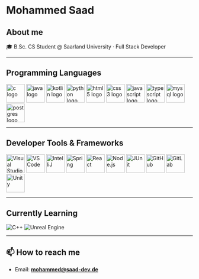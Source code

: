 # Mohammed Saad

## About me

🎓 B.Sc. CS Student @ Saarland University  · Full Stack Developer

---

## Programming Languages
<p align="left">
  <img src="https://cdn.jsdelivr.net/gh/devicons/devicon/icons/c/c-original.svg" height="50" alt="c logo" title="C" />
  <img src="https://cdn.jsdelivr.net/gh/devicons/devicon/icons/java/java-original.svg" height="50" alt="java logo" title="Java" />
  <img src="https://cdn.jsdelivr.net/gh/devicons/devicon/icons/kotlin/kotlin-original.svg" height="50" alt="kotlin logo" title="Kotlin" />
  <img src="https://cdn.jsdelivr.net/gh/devicons/devicon/icons/python/python-original.svg" height="50" alt="python logo" title="Python" />
  <img src="https://cdn.jsdelivr.net/gh/devicons/devicon/icons/html5/html5-original.svg" height="50" alt="html5 logo" title="HTML5" />
  <img src="https://cdn.jsdelivr.net/gh/devicons/devicon/icons/css3/css3-original.svg" height="50" alt="css3 logo" title="CSS3" />
  <img src="https://cdn.jsdelivr.net/gh/devicons/devicon/icons/javascript/javascript-original.svg" height="50" alt="javascript logo" title="JavaScript" />
  <img src="https://cdn.jsdelivr.net/gh/devicons/devicon/icons/typescript/typescript-original.svg" height="50" alt="typescript logo" title="TypeScript" />
  <img src="https://cdn.jsdelivr.net/gh/devicons/devicon/icons/mysql/mysql-original.svg" height="50" alt="mysql logo" title="MySQL" />
  <img src="https://cdn.jsdelivr.net/gh/devicons/devicon/icons/postgresql/postgresql-original.svg" height="50" alt="postgres logo" title="PostgreSQL" />
</p>

---

## Developer Tools & Frameworks
<p align="left">
  <img src="https://cdn.jsdelivr.net/gh/devicons/devicon/icons/visualstudio/visualstudio-plain.svg" height="50" title="Visual Studio" alt="Visual Studio" />
  <img src="https://cdn.jsdelivr.net/gh/devicons/devicon/icons/vscode/vscode-original.svg" height="50" title="VS Code" alt="VS Code" />
  <img src="https://cdn.jsdelivr.net/gh/devicons/devicon/icons/intellij/intellij-original.svg" height="50" title="IntelliJ" alt="IntelliJ" />
  
  <img src="https://cdn.jsdelivr.net/gh/devicons/devicon/icons/spring/spring-original.svg" height="50" title="Spring" alt="Spring" />
   <img src="https://cdn.jsdelivr.net/gh/devicons/devicon/icons/react/react-original.svg" height="50" title="React" alt="React" />
  <img src="https://cdn.jsdelivr.net/gh/devicons/devicon/icons/nodejs/nodejs-original.svg" height="50" title="Node.js" alt="Node.js" />
  <img src="https://cdn.simpleicons.org/junit5/25A162" height="50" title="JUnit" alt="JUnit" />
  <img src="https://cdn.simpleicons.org/github/ffffff" height="50" title="GitHub" alt="GitHub" />
  <img src="https://cdn.jsdelivr.net/gh/devicons/devicon/icons/gitlab/gitlab-original.svg" height="50" title="GitLab" alt="GitLab" />
  <img src="https://cdn.simpleicons.org/unity/ffffff" height="50" title="Unity" alt="Unity" />
</p>

---

## Currently Learning
![C++](https://img.shields.io/badge/C++-00599C?logo=cplusplus&logoColor=white)
![Unreal Engine](https://img.shields.io/badge/Unreal%20Engine-0E1128?logo=unrealengine&logoColor=white)

---

## 📫 How to reach me

- Email: **mohammed@saad-dev.de**



<!--
**MohammedSaad114/MohammedSaad114** is a ✨ _special_ ✨ repository because its `README.md` (this file) appears on your GitHub profile.

Here are some ideas to get you started:

- 🔭 I’m currently working on ...
- 🌱 I’m currently learning ...
- 👯 I’m looking to collaborate on ...
- 🤔 I’m looking for help with ...
- 💬 Ask me about ...
- 📫 How to reach me: ...
- 😄 Pronouns: ...
- ⚡ Fun fact: ...
-->
